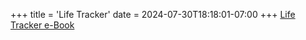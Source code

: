 +++
title = 'Life Tracker'
date = 2024-07-30T18:18:01-07:00
+++
[Life Tracker e-Book](/The_Life_Tracker_Book.pdf)
